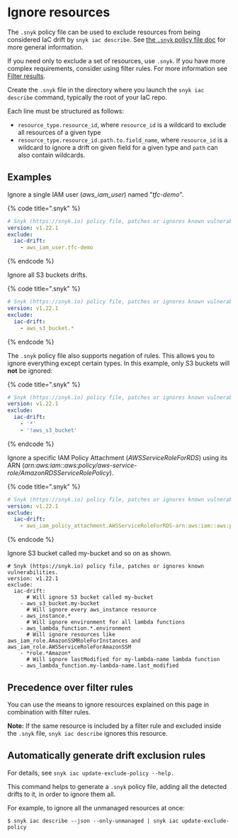 # Ignore resources

The `.snyk` policy file can be used to exclude resources from being considered IaC drift by `snyk iac describe`. See [the `.snyk` policy file doc](../../../snyk-cli/test-for-vulnerabilities/the-.snyk-file.md) for more general information.

If you need only to exclude a set of resources, use `.snyk`. If you have more complex requirements, consider using filter rules. For more information see [Filter results](filter-rules.md).

Create the `.snyk` file in the directory where you launch the `snyk iac describe` command, typically the root of your IaC repo.

Each line must be structured as follows:

* `resource_type.resource_id`, where `resource_id` is a wildcard to exclude all resources of a given type
* `resource_type.resource_id.path.to.field_name`, where `resource_id` is a wildcard to ignore a drift on given field for a given type and `path` can also contain wildcards.

## Examples

Ignore a single IAM user (_aws\_iam\_user_) named "_tfc-demo_".

{% code title=".snyk" %}
```yaml
# Snyk (https://snyk.io) policy file, patches or ignores known vulnerabilities.
version: v1.22.1
exclude:
  iac-drift:
    - aws_iam_user.tfc-demo
```
{% endcode %}

Ignore all S3 buckets drifts.

{% code title=".snyk" %}
```yaml
# Snyk (https://snyk.io) policy file, patches or ignores known vulnerabilities.
version: v1.22.1
exclude:
  iac-drift:
    - aws_s3_bucket.*
```
{% endcode %}

The `.snyk` policy file also supports negation of rules. This allows you to ignore everything except certain types. In this example, only S3 buckets will **not** be ignored:

{% code title=".snyk" %}
```yaml
# Snyk (https://snyk.io) policy file, patches or ignores known vulnerabilities.
version: v1.22.1
exclude:
  iac-drift:
    - '*'
    - '!aws_s3_bucket'
```
{% endcode %}

Ignore a specific IAM Policy Attachment (_AWSServiceRoleForRDS_) using its ARN (_arn:aws:iam::aws:policy/aws-service-role/AmazonRDSServiceRolePolicy_).

{% code title=".snyk" %}
```yaml
# Snyk (https://snyk.io) policy file, patches or ignores known vulnerabilities.
version: v1.22.1
exclude:
  iac-drift:
    - aws_iam_policy_attachment.AWSServiceRoleForRDS-arn:aws:iam::aws:policy/aws-service-role/AmazonRDSServiceRolePolicy
```
{% endcode %}

Ignore S3 bucket called my-bucket and so on as shown.

```
# Snyk (https://snyk.io) policy file, patches or ignores known vulnerabilities.
version: v1.22.1
exclude:
  iac-drift:
      # Will ignore S3 bucket called my-bucket
    - aws_s3_bucket.my-bucket
      # Will ignore every aws_instance resource
    - aws_instance.*
      # Will ignore environment for all lambda functions
    - aws_lambda_function.*.environment
      # Will ignore resources like aws_iam_role.AmazonSSMRoleForInstances and aws_iam_role.AWSServiceRoleForAmazonSSM
    - *role.*Amazon*
      # Will ignore lastModified for my-lambda-name lambda function
    - aws_lambda_function.my-lambda-name.last_modified
```

## Precedence over filter rules[​](https://docs.driftctl.com/0.22.0/usage/filtering/driftignore#precedence-over-filter-rules) <a href="#precedence-over-filter-rules" id="precedence-over-filter-rules"></a>

You can use the means to ignore resources explained on this page in combination with filter rules.

**Note:** If the same resource is included by a filter rule and excluded inside the `.snyk` file, `snyk iac describe` ignores this resource.

## Automatically generate drift exclusion rules[​](https://docs.driftctl.com/0.22.0/usage/filtering/driftignore#automatically-generate-a-driftignore-file) <a href="#automatically-generate-a-driftignore-file" id="automatically-generate-a-driftignore-file"></a>

For details, see `snyk iac update-exclude-policy --help.`

This command helps to generate a `.snyk` policy file, adding all the detected drifts to it, in order to ignore them all.

For example, to ignore all the unmanaged resources at once:

```
$ snyk iac describe --json --only-unmanaged | snyk iac update-exclude-policy
```
